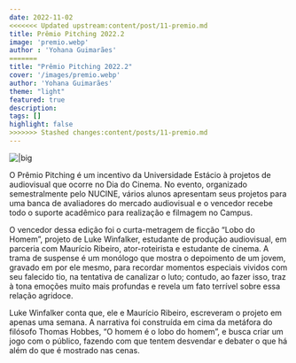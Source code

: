 ```yaml
---
date: 2022-11-02
<<<<<<< Updated upstream:content/post/11-premio.md
title: Prêmio Pitching 2022.2
image: 'premio.webp'
author : 'Yohana Guimarães'
=======
title: "Prêmio Pitching 2022.2"
cover: '/images/premio.webp'
author: 'Yohana Guimarães'
theme: "light"
featured: true
description: 
tags: []
highlight: false
>>>>>>> Stashed changes:content/posts/11-premio.md
---
```

![|big](/images/abril/premio.webp)

O Prêmio Pitching é um incentivo da Universidade Estácio à projetos de audiovisual que ocorre no Dia do Cinema. No evento, organizado semestralmente pelo NUCINE, vários alunos apresentam seus projetos para uma banca de avaliadores do mercado audiovisual e o vencedor recebe todo o suporte acadêmico para realização e filmagem no Campus.

O vencedor dessa edição foi o curta-metragem de ficção “Lobo do Homem”, projeto de Luke Winfalker, estudante de produção audiovisual, em parceria com Maurício Ribeiro, ator-roteirista e estudante de cinema. A trama de suspense é um monólogo que mostra o depoimento de um jovem, gravado em por ele mesmo, para recordar momentos especiais vividos com seu falecido tio, na tentativa de canalizar o luto; contudo, ao fazer isso, traz à tona emoções muito mais profundas e revela um fato terrível sobre essa relação agridoce.

Luke Winfalker conta que, ele e Maurício Ribeiro, escreveram o projeto em apenas uma semana. A narrativa foi construída em cima da metáfora do filósofo Thomas Hobbes, “O homem é o lobo do homem”, e busca criar um jogo com o público, fazendo com que tentem desvendar e debater o que há além do que é mostrado nas cenas. 